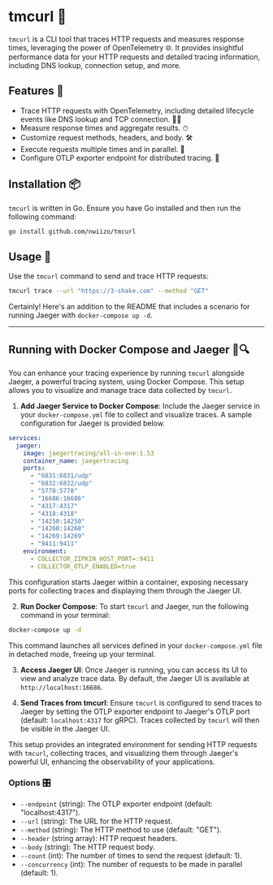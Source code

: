 # tmcurl 🚀

`tmcurl` is a CLI tool that traces HTTP requests and measures response times, leveraging the power of OpenTelemetry 🌐. It provides insightful performance data for your HTTP requests and detailed tracing information, including DNS lookup, connection setup, and more.

## Features 🌟

- Trace HTTP requests with OpenTelemetry, including detailed lifecycle events like DNS lookup and TCP connection. 🕵️‍♂️
- Measure response times and aggregate results. ⏱
- Customize request methods, headers, and body. 🛠
- Execute requests multiple times and in parallel. 🔁
- Configure OTLP exporter endpoint for distributed tracing. 📡

## Installation 📦

`tmcurl` is written in Go. Ensure you have Go installed and then run the following command:

```sh
go install github.com/nwiizo/tmcurl
```

## Usage 🚀

Use the `tmcurl` command to send and trace HTTP requests:

```sh
tmcurl trace --url "https://3-shake.com" --method "GET"
```
Certainly! Here's an addition to the README that includes a scenario for running Jaeger with `docker-compose up -d`.

---

## Running with Docker Compose and Jaeger 🐳🔍

You can enhance your tracing experience by running `tmcurl` alongside Jaeger, a powerful tracing system, using Docker Compose. This setup allows you to visualize and manage trace data collected by `tmcurl`.

1. **Add Jaeger Service to Docker Compose**: Include the Jaeger service in your `docker-compose.yml` file to collect and visualize traces. A sample configuration for Jaeger is provided below.

```yaml
services:
  jaeger:
    image: jaegertracing/all-in-one:1.53
    container_name: jaegertracing
    ports:
      - "6831:6831/udp"
      - "6832:6832/udp"
      - "5778:5778"
      - "16686:16686"
      - "4317:4317"
      - "4318:4318"
      - "14250:14250"
      - "14268:14268"
      - "14269:14269"
      - "9411:9411"
    environment:
      - COLLECTOR_ZIPKIN_HOST_PORT=:9411
      - COLLECTOR_OTLP_ENABLED=true
```

This configuration starts Jaeger within a container, exposing necessary ports for collecting traces and displaying them through the Jaeger UI.

2. **Run Docker Compose**: To start `tmcurl` and Jaeger, run the following command in your terminal:

```sh
docker-compose up -d
```

This command launches all services defined in your `docker-compose.yml` file in detached mode, freeing up your terminal.

3. **Access Jaeger UI**: Once Jaeger is running, you can access its UI to view and analyze trace data. By default, the Jaeger UI is available at `http://localhost:16686`.

4. **Send Traces from tmcurl**: Ensure `tmcurl` is configured to send traces to Jaeger by setting the OTLP exporter endpoint to Jaeger's OTLP port (default: `localhost:4317` for gRPC). Traces collected by `tmcurl` will then be visible in the Jaeger UI.

This setup provides an integrated environment for sending HTTP requests with `tmcurl`, collecting traces, and visualizing them through Jaeger's powerful UI, enhancing the observability of your applications.

### Options 🎛

- `--endpoint` (string): The OTLP exporter endpoint (default: "localhost:4317").
- `--url` (string): The URL for the HTTP request.
- `--method` (string): The HTTP method to use (default: "GET").
- `--header` (string array): HTTP request headers.
- `--body` (string): The HTTP request body.
- `--count` (int): The number of times to send the request (default: 1).
- `--concurrency` (int): The number of requests to be made in parallel (default: 1).
